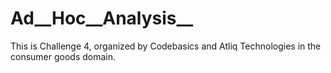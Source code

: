 # Ad__Hoc__Analysis__
This is Challenge 4, organized by Codebasics and Atliq Technologies in the consumer goods domain.

